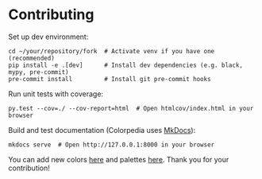 # Contributing

Set up dev environment:
```shell
cd ~/your/repository/fork  # Activate venv if you have one (recommended)
pip install -e .[dev]      # Install dev dependencies (e.g. black, mypy, pre-commit)
pre-commit install         # Install git pre-commit hooks
```

Run unit tests with coverage:

```shell
py.test --cov=./ --cov-report=html  # Open htmlcov/index.html in your browser
```

Build and test documentation (Colorpedia uses [MkDocs](https://www.mkdocs.org)):
```shell
mkdocs serve  # Open http://127.0.0.1:8000 in your browser
```

You can add new colors [here](https://github.com/joowani/colorpedia/blob/main/colorpedia/hexcodes.py) 
and palettes [here](https://github.com/joowani/colorpedia/blob/main/colorpedia/palettes.py).
Thank you for your contribution!
